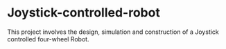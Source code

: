 # Joystick-controlled-robot
This project involves the design, simulation and construction of a Joystick controlled four-wheel Robot.
